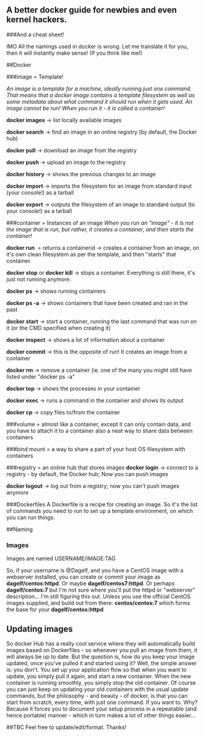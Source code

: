 ## A better docker guide for newbies and even kernel hackers.
###And a cheat sheet!

IMO All the namings used in docker is wrong. Let me translate it for you, then it will instantly make sense! (If you think like me!)

##Docker

###image = Template!

*An image is a template for a machine, ideally running just one command. That means that a docker image contains a template filesystem as well as some metadata about what command it should run when it gets used. An image cannot be run! When you run it - it is called a container!*

 **docker images** -> list locally available images
 
 **docker search** -> find an image in an online registry (by default, the Docker hub)

 **docker pull** -> download an image from the registry

 **docker push** -> upload an image to the registry

 **docker history** -> shows the previous changes to an image

 **docker import** -> imports the filesystem for an image from standard input (your console!) as a tarball

 **docker export** -> outputs the filesystem of an image to standard output (to your console!) as a tarball
 
###container = Instances of an image
 *When you run an "image" - it is not the image that is run, but rather, it creates a container, and then starts the container!*

 **docker run <image>** = returns a containerid -> creates a container from an image, on it's own clean filesystem as per the template, and then "starts" that container. 

 **docker stop** or **docker kill** -> stops a container. Everything is still there, it's just not running anymore. 

 **docker ps** -> shows running containers

 **docker ps -a** -> shows containers that have been created and ran in the past

 **docker start** -> start a container, running the last command that was run on it (or the CMD specified when creating it)

 **docker inspect** -> shows a lot of information about a container

 **docker commit** -> this is the opposite of run! It creates an image from a container

 **docker rm** -> remove a container (ie. one of the many you might still have listed under "docker ps -a"

 **docker top** -> shows the processes in your container

 **docker exec** -> runs a command in the container and shows its output

 **docker cp** -> copy files to/from the container
 
 ###volume = almost like a container, except it can only contain data, and you have to attach it to a container
  also a neat way to share data between containers
  
###bind mount = a way to share a part of your host OS filesystem with containers

###registry = an online hub that stores images
 **docker login** -> connect to a registry - by default, the Docker hub; Now you can push images

 **docker logout** -> log out from a registry; now you can't push images anymore

###Dockerfiles
A Dockerfile is a recipe for creating an image. So it's the list of commands you need to run to set up a template environment, on which you can run things.

##Naming
### Images
Images are named USERNAME/IMAGE:TAG

So, if your username is @Dagelf, and you have a CentOS image with a webserver installed, you can create or commit your image as **dagelf/centos:httpd**. Or maybe **dagelf/centos7:httpd**. Or perhaps **dagelf/centos:7** but I'm not sure where you'll put the httpd or "webserver" description... I'm still figuring this out. Unless you use the official CentOS images supplied, and build out from there: **centos/centos:7** which forms the base for your **dagelf/centos:httpd**

## Updating images
So docker Hub has a really cool service where they will automatically build images based on Dockerfiles - so whenever you pull an image from them, it will always be up to date. But the question is, how do you keep your image updated, once you've pulled it and started using it? Well, the simple answer is: you don't. You set up your application flow so that when you want to update, you simply pull it again, and start a new container. When the new container is running smoothly, you simply stop the old container. Of course you can just keep on updating your old containers with the usual update commands, but the philosophy - and beauty - of docker, is that you can start from scratch, every time, with just one command. If you want to. Why? Because it forces you to document your setup process in a repeatable (and hence portable) manner - which in turn makes a lot of other things easier...

##TBC
 Feel free to update/edit/format. Thanks!
